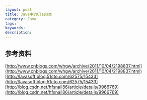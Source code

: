 ```yaml
---
layout: post
title: Java中的Class类
category: Java
tags:
keywords:
description:
---
```


参考资料
---
[http://www.cnblogs.com/whgw/archive/2011/10/04/2198837.html](http://www.cnblogs.com/whgw/archive/2011/10/04/2198837.html)  
[http://lavasoft.blog.51cto.com/62575/15433](http://lavasoft.blog.51cto.com/62575/15433)  
[http://blog.csdn.net/hfsnail86/article/details/9966769](http://blog.csdn.net/hfsnail86/article/details/9966769)  
